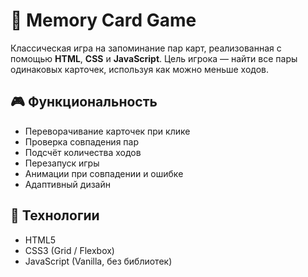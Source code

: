# 🧠 Memory Card Game

Классическая игра на запоминание пар карт, реализованная с помощью **HTML**, **CSS** и **JavaScript**. Цель игрока — найти все пары одинаковых карточек, используя как можно меньше ходов.

## 🎮 Функциональность

- Переворачивание карточек при клике
- Проверка совпадения пар
- Подсчёт количества ходов
- Перезапуск игры
- Анимации при совпадении и ошибке
- Адаптивный дизайн

## 🧰 Технологии

- HTML5
- CSS3 (Grid / Flexbox)
- JavaScript (Vanilla, без библиотек)


